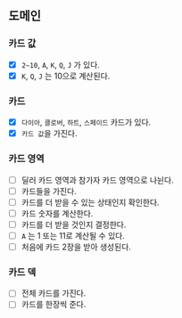 ## 도메인

### 카드 값

- [x] `2~10`, `A`, `K`, `Q`, `J` 가 있다.
- [x] `K`, `Q`, `J` 는 10으로 계산된다.

### 카드

- [x] `다이아`, `클로버`, `하트`, `스페이드` 카드가 있다.
- [x] `카드 값`을 가진다.

### 카드 영역
- [ ] 딜러 카드 영역과 참가자 카드 영역으로 나뉜다.
- [ ] 카드들을 가진다.
- [ ] 카드를 더 받을 수 있는 상태인지 확인한다.
- [ ] 카드 숫자를 계산한다.
- [ ] 카드를 더 받을 것인지 결정한다.
- [ ] `A` 는 1 또는 11로 계산될 수 있다.
- [ ] 처음에 카드 2장을 받아 생성된다.

### 카드 덱

- [ ] 전체 카드를 가진다.
- [ ] 카드를 한장씩 준다.